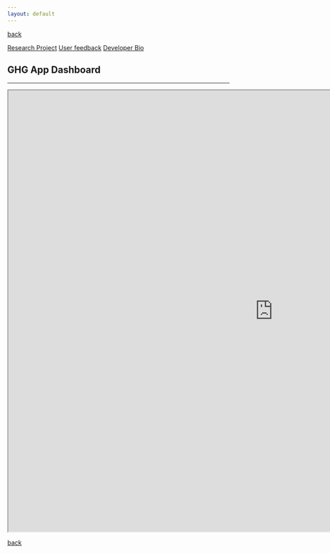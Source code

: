 ```yaml
---
layout: default
---
```

[back](./)

[Research Project](./project-page.html)
[User feedback](./feedback-page.html)
[Developer Bio](./bio-page.html)

## GHG App Dashboard

* * *

<iframe src="https://ghgapp.github.io/" id="frame1" name="frame1" width="1200" marginwidth="0" height="1000" marginheight="0" align="middle" scrolling="auto"></iframe>

[back](./)
